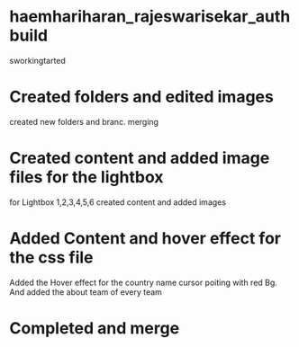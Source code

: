 # haemhariharan_rajeswarisekar_authbuild
sworkingtarted 

# Created folders and edited images
created new folders and branc.
merging

# Created content and added image files for the lightbox
for Lightbox 1,2,3,4,5,6 created content and added images

# Added Content and hover effect for the css file
Added the Hover effect for the country name cursor poiting with red Bg. And added the about team of every team

# Completed and merge